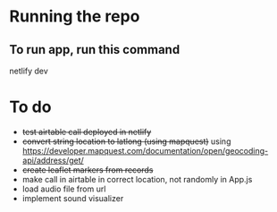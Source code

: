 # Running the repo

## To run app, run this command

netlify dev

# To do

- ~~test airtable call deployed in netlify~~
- ~~convert string location to latlong (using mapquest)~~ using https://developer.mapquest.com/documentation/open/geocoding-api/address/get/
- ~~create leaflet markers from records~~
- make call in airtable in correct location, not randomly in App.js
- load audio file from url
- implement sound visualizer
